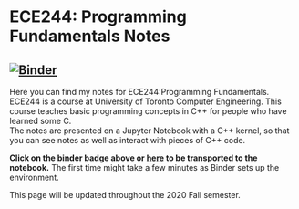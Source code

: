 # ECE244: Programming Fundamentals Notes
[![Binder](https://mybinder.org/badge_logo.svg)](https://mybinder.org/v2/gh/yvonne-yang/ece244-notebook-env/master?urlpath=git-pull?repo=https://github.com/yvonne-yang/ece244-notebook.git)  
---  

Here you can find my notes for ECE244:Programming Fundamentals.  
ECE244 is a course at University of Toronto Computer Engineering. This course teaches basic programming concepts in C++ for people who have learned some C.  
The notes are presented on a Jupyter Notebook with a C++ kernel, so that you can see notes as well as interact with pieces of C++ code.  

**Click on the binder badge above or [here](https://mybinder.org/v2/gh/yvonne-yang/ece244-notebook-env/master?urlpath=git-pull?repo=https://github.com/yvonne-yang/ece244-notebook.git) to be transported to the notebook.** The first time might take a few minutes as Binder sets up the environment.  

This page will be updated throughout the 2020 Fall semester.  
